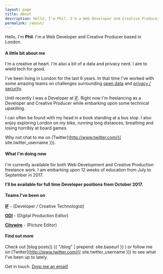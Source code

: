 ```yaml
---
layout: page
title: About
description: Hello, I'm Phil. I'm a Web Developer and Creative Producer based in London. I'm a creative at heart. I'm also a bit of a data and privacy nerd. I aim to wield tech for good.
permalink: /about/
---
```

<div class="my-img-about"></div>

Hello, I'm **Phil**. I'm a Web Developer and Creative Producer based in London.

#### A little bit about me
I'm a creative at heart. I'm also a bit of a data and privacy nerd. I aim to wield tech for good.

I've been living in London for the last 6 years. In that time I've worked with some amazing teams on challenges surrounding [open data](https://theodi.org/ "Open Data Institute") and [privacy / security](https://projectsbyif.com/ "Projects by IF").

Until recently I was a Developer at [IF](https://projectsbyif.com/ "Projects by IF"). Right now I'm freelancing as a Developer and Creative Producer while embarking upon some technical upskilling.

I can often be found with my head in a book standing at a bus stop. I also enjoy exploring London on my bike, running long distances, breathing and losing horribly at board games.

Why not chat to me on [Twitter](http://www.twitter.com/{{ site.twitter_username }}).

####  What I'm doing now
I'm currently available for both Web Development and Creative Production freelance work. I am embarking upon 12 weeks of education from July to September in 2017.

**I'll be available for full time Developer positions from October 2017.**

#### Teams I've been on

**[IF](https://projectsbyif.com/ "Projects by IF")** - (Developer / Creative Technologist)

**[ODI](https://theodi.org/ "Open Data Institute")** - (Digital Production Editor)

**[Citywire](http://citywire.co.uk/ "Citywire")** - (Picture Editor)

#### Find out more

Check out [blog posts]( {{ "/blog" | prepend: site.baseurl }} ) or follow me on [Twitter](http://www.twitter.com/{{ site.twitter_username }}) to see what I've been up to lately.

Get in touch. <a href="mailto:{{ site.email }}">Drop me an email!</a>
